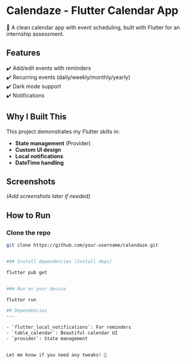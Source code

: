 # Calendaze - Flutter Calendar App  

📅 A clean calendar app with event scheduling, built with Flutter for an internship assessment.  

## Features  
✔️ Add/edit events with reminders  
✔️ Recurring events (daily/weekly/monthly/yearly)  
✔️ Dark mode support  
✔️ Notifications  

## Why I Built This  
This project demonstrates my Flutter skills in:  
- **State management** (Provider)  
- **Custom UI design**  
- **Local notifications**  
- **DateTime handling**  

## Screenshots  
*(Add screenshots later if needed)*  

## How to Run  

### Clone the repo  
```bash
git clone https://github.com/your-username/calendaze.git


### Install dependencies (Install deps)  

flutter pub get


### Run on your device

flutter run

## Dependencies  
---  

- `flutter_local_notifications`: For reminders  
- `table_calendar`: Beautiful calendar UI  
- `provider`: State management  


Let me know if you need any tweaks! 🚀
